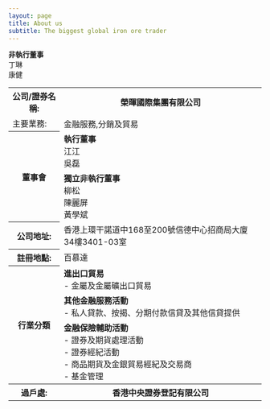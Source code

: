 ```yaml
---
layout: page
title: About us
subtitle: The biggest global iron ore trader
---
```


<table>
  <tr>
    <th>公司/證券名稱:</th>
    <th>榮暉國際集團有限公司</th>
  </tr>
  <tr>
    <td>主要業務:</td>
    <td>金融服務,分銷及貿易</td>
  </tr>
  <tr>
    <th rowspan="3">董事會</th>
    <td><strong>執行董事</strong><br>江江<br>吳磊</td>
  </tr>
  <tr>
    <strong>非執行董事</strong><br>丁琳<br>康健</td>
  </tr>
  <tr>
    <td><strong>獨立非執行董事</strong><br>柳松<br>陳麗屏<br>黃學斌</td>
  </tr>
   <tr>
    <th>公司地址:</th>
    <td>香港上環干諾道中168至200號信德中心招商局大廈34樓3401-03室</td>
  </tr>
   <tr>
    <th>註冊地點:</th>
    <td>百慕達</td>
  </tr>
   <tr>
    <th rowspan="3">行業分類</th>
    <td><strong>進出口貿易</strong><br>- 金屬及金屬礦出口貿易</td>
  </tr>
  <tr>
    <td><strong>其他金融服務活動</strong><br>- 私人貸款、按揭、分期付款信貸及其他信貸提供</td>
  </tr>
  <tr>
    <td><strong>金融保險輔助活動</strong><br>
      - 證券及期貨處理活動<br>
      - 證券經紀活動<br>
      - 商品期貨及金銀貿易經紀及交易商<br>
      - 基金管理
    </td>
  </tr>
   <tr>
    <th>過戶處:</th>
    <th>香港中央證券登記有限公司</th>
  </tr>
  
</table>
